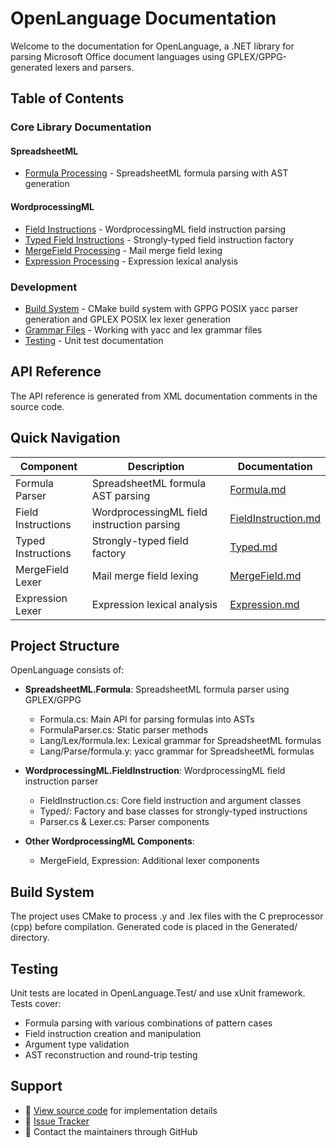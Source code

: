 # OpenLanguage Documentation

Welcome to the documentation for OpenLanguage, a .NET library for parsing Microsoft Office document languages using GPLEX/GPPG-generated lexers and parsers.

## Table of Contents

### Core Library Documentation

#### SpreadsheetML

- [Formula Processing](api/SpreadsheetML/Formula/Formula.md) - SpreadsheetML formula parsing with AST generation

#### WordprocessingML

- [Field Instructions](api/WordprocessingML/FieldInstruction/FieldInstruction.md) - WordprocessingML field instruction parsing
- [Typed Field Instructions](api/WordprocessingML/FieldInstruction/Typed.md) - Strongly-typed field instruction factory
- [MergeField Processing](api/WordprocessingML/MergeField/MergeField.md) - Mail merge field lexing
- [Expression Processing](api/WordprocessingML/Expression/Expression.md) - Expression lexical analysis

### Development

- [Build System](development/build.md) - CMake build system with GPPG POSIX yacc parser generation and GPLEX POSIX lex lexer generation
- [Grammar Files](development/grammar.md) - Working with yacc and lex grammar files
- [Testing](development/test.md) - Unit test documentation

## API Reference

The API reference is generated from XML documentation comments in the source code.

## Quick Navigation

| Component          | Description                                | Documentation                                                                    |
| ------------------ | ------------------------------------------ | -------------------------------------------------------------------------------- |
| Formula Parser     | SpreadsheetML formula AST parsing          | [Formula.md](api/SpreadsheetML/Formula/Formula.md)                               |
| Field Instructions | WordprocessingML field instruction parsing | [FieldInstruction.md](api/WordprocessingML/FieldInstruction/FieldInstruction.md) |
| Typed Instructions | Strongly-typed field factory               | [Typed.md](api/WordprocessingML/FieldInstruction/Typed.md)                       |
| MergeField Lexer   | Mail merge field lexing                    | [MergeField.md](api/WordprocessingML/MergeField/MergeField.md)                   |
| Expression Lexer   | Expression lexical analysis                | [Expression.md](api/WordprocessingML/Expression/Expression.md)                   |

## Project Structure

OpenLanguage consists of:

- **SpreadsheetML.Formula**: SpreadsheetML formula parser using GPLEX/GPPG
  - Formula.cs: Main API for parsing formulas into ASTs
  - FormulaParser.cs: Static parser methods
  - Lang/Lex/formula.lex: Lexical grammar for SpreadsheetML formulas
  - Lang/Parse/formula.y: yacc grammar for SpreadsheetML formulas
- **WordprocessingML.FieldInstruction**: WordprocessingML field instruction parser

  - FieldInstruction.cs: Core field instruction and argument classes
  - Typed/: Factory and base classes for strongly-typed instructions
  - Parser.cs & Lexer.cs: Parser components

- **Other WordprocessingML Components**:
  - MergeField, Expression: Additional lexer components

## Build System

The project uses CMake to process .y and .lex files with the C preprocessor (cpp) before compilation. Generated code is placed in the Generated/ directory.

## Testing

Unit tests are located in OpenLanguage.Test/ and use xUnit framework. Tests cover:

- Formula parsing with various combinations of pattern cases
- Field instruction creation and manipulation
- Argument type validation
- AST reconstruction and round-trip testing

## Support

- 📖 [View source code](https://github.com/amkillam/OpenLanguage) for implementation details
- 🐛 [Issue Tracker](https://github.com/amkillam/OpenLanguage/issues)
- 📧 Contact the maintainers through GitHub
